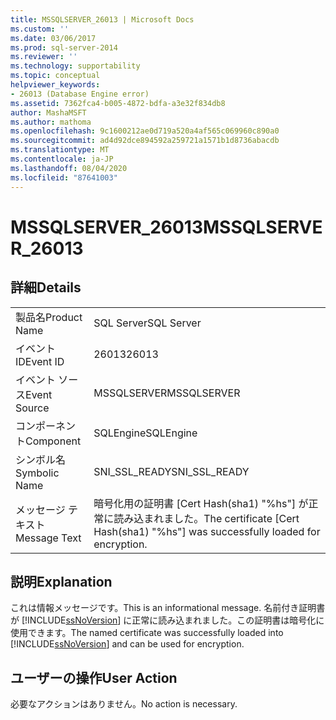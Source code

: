 ```yaml
---
title: MSSQLSERVER_26013 | Microsoft Docs
ms.custom: ''
ms.date: 03/06/2017
ms.prod: sql-server-2014
ms.reviewer: ''
ms.technology: supportability
ms.topic: conceptual
helpviewer_keywords:
- 26013 (Database Engine error)
ms.assetid: 7362fca4-b005-4872-bdfa-a3e32f834db8
author: MashaMSFT
ms.author: mathoma
ms.openlocfilehash: 9c1600212ae0d719a520a4af565c069960c890a0
ms.sourcegitcommit: ad4d92dce894592a259721a1571b1d8736abacdb
ms.translationtype: MT
ms.contentlocale: ja-JP
ms.lasthandoff: 08/04/2020
ms.locfileid: "87641003"
---
```

# <a name="mssqlserver_26013"></a><span data-ttu-id="179c8-102">MSSQLSERVER_26013</span><span class="sxs-lookup"><span data-stu-id="179c8-102">MSSQLSERVER_26013</span></span>
    
## <a name="details"></a><span data-ttu-id="179c8-103">詳細</span><span class="sxs-lookup"><span data-stu-id="179c8-103">Details</span></span>  
  
|||  
|-|-|  
|<span data-ttu-id="179c8-104">製品名</span><span class="sxs-lookup"><span data-stu-id="179c8-104">Product Name</span></span>|<span data-ttu-id="179c8-105">SQL Server</span><span class="sxs-lookup"><span data-stu-id="179c8-105">SQL Server</span></span>|  
|<span data-ttu-id="179c8-106">イベント ID</span><span class="sxs-lookup"><span data-stu-id="179c8-106">Event ID</span></span>|<span data-ttu-id="179c8-107">26013</span><span class="sxs-lookup"><span data-stu-id="179c8-107">26013</span></span>|  
|<span data-ttu-id="179c8-108">イベント ソース</span><span class="sxs-lookup"><span data-stu-id="179c8-108">Event Source</span></span>|<span data-ttu-id="179c8-109">MSSQLSERVER</span><span class="sxs-lookup"><span data-stu-id="179c8-109">MSSQLSERVER</span></span>|  
|<span data-ttu-id="179c8-110">コンポーネント</span><span class="sxs-lookup"><span data-stu-id="179c8-110">Component</span></span>|<span data-ttu-id="179c8-111">SQLEngine</span><span class="sxs-lookup"><span data-stu-id="179c8-111">SQLEngine</span></span>|  
|<span data-ttu-id="179c8-112">シンボル名</span><span class="sxs-lookup"><span data-stu-id="179c8-112">Symbolic Name</span></span>|<span data-ttu-id="179c8-113">SNI_SSL_READY</span><span class="sxs-lookup"><span data-stu-id="179c8-113">SNI_SSL_READY</span></span>|  
|<span data-ttu-id="179c8-114">メッセージ テキスト</span><span class="sxs-lookup"><span data-stu-id="179c8-114">Message Text</span></span>|<span data-ttu-id="179c8-115">暗号化用の証明書 [Cert Hash(sha1) "%hs"] が正常に読み込まれました。</span><span class="sxs-lookup"><span data-stu-id="179c8-115">The certificate [Cert Hash(sha1) "%hs"] was successfully loaded for encryption.</span></span>|  
  
## <a name="explanation"></a><span data-ttu-id="179c8-116">説明</span><span class="sxs-lookup"><span data-stu-id="179c8-116">Explanation</span></span>  
 <span data-ttu-id="179c8-117">これは情報メッセージです。</span><span class="sxs-lookup"><span data-stu-id="179c8-117">This is an informational message.</span></span> <span data-ttu-id="179c8-118">名前付き証明書が [!INCLUDE[ssNoVersion](../../includes/ssnoversion-md.md)] に正常に読み込まれました。この証明書は暗号化に使用できます。</span><span class="sxs-lookup"><span data-stu-id="179c8-118">The named certificate was successfully loaded into [!INCLUDE[ssNoVersion](../../includes/ssnoversion-md.md)] and can be used for encryption.</span></span>  
  
## <a name="user-action"></a><span data-ttu-id="179c8-119">ユーザーの操作</span><span class="sxs-lookup"><span data-stu-id="179c8-119">User Action</span></span>  
 <span data-ttu-id="179c8-120">必要なアクションはありません。</span><span class="sxs-lookup"><span data-stu-id="179c8-120">No action is necessary.</span></span>  
  
  
